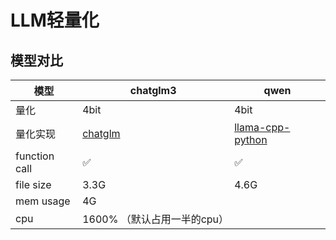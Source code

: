 # LLM轻量化

## 模型对比

| 模型          | chatglm3                                         | qwen                                                                             |
| ------------- | ------------------------------------------------ | -------------------------------------------------------------------------------- |
| 量化          | 4bit                                             | 4bit                                                                             |
| 量化实现      | [chatglm](https://github.com/li-plus/chatglmcpp) | [llama-cpp-python](https://github.com/abetlen/llama-cpp-python#function-calling) |
| function call | ✅                                                | ✅                                                                                |
| file size     | 3.3G                                             | 4.6G                                                                             |
| mem usage     | 4G                                               |                                                                                  |
| cpu           | 1600% （默认占用一半的cpu）                      |                                                                                  |